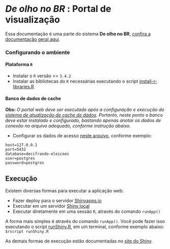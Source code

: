 # *De olho no BR* : Portal de visualização
Essa documentação é uma parte do sistema **De olho no BR**, [confira  a documentação geral aqui](../README.MD). 

### Configurando o ambiente

#### Plataforma `R`
 * Instalar o `R` versão >= `3.4.2`
 * Instalar as bibliotecas do `R` necessárias executando o script [install-r-libraries.R](config/install-r-libraries.R)

#### Banco de dados de cache
 **Obs:** *O portal web deve ser executado após a configuração e execução do [sistema de atualização de cache de dados](../atualizacao-cache/README.MD). Portanto, neste ponto o banco deve estar instalado e configurado, bastando apenas anotar os dados de conexão no arquivo adequado, conforme instrução abaixo.*
 
 * Configurar os dados de acesso [neste arquivo](./config/postgres.properties), conforme exemplo:

```
host=127.0.0.1
port=5432
database=decifrando-eleicoes
user=postgres
password=postgres
```

## Execução
Existem diversas formas para executar a aplicação web:
 - Fazer deploy para o servidor [Shinyapps.io](http://www.shinyapps.io/)
 - Executar em um servidor [Shiny local](https://shiny.rstudio.com/articles/deployment-local.html)
 - Executar diretamente em uma sessão `R`, através do comando `runApp()`
 
 A forma mais simples é através do comando `runApp()`. Você pode fazer isso executando o script  [runShiny.R](runShiny.R), em um terminal, conforme exemplo abaixo:
 `$rscript runShiny.R`
 
 As demais formas de execução estão documentadas no [site do Shiny](https://shiny.rstudio.com/).